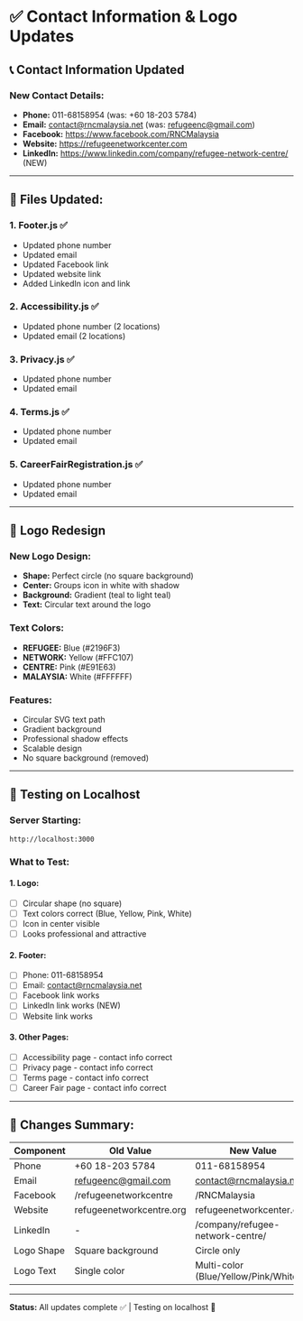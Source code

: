 # ✅ Contact Information & Logo Updates

## 📞 Contact Information Updated

### New Contact Details:
- **Phone:** 011-68158954 (was: +60 18-203 5784)
- **Email:** contact@rncmalaysia.net (was: refugeenc@gmail.com)
- **Facebook:** https://www.facebook.com/RNCMalaysia
- **Website:** https://refugeenetworkcenter.com
- **LinkedIn:** https://www.linkedin.com/company/refugee-network-centre/ (NEW)

---

## 📁 Files Updated:

### 1. Footer.js ✅
- Updated phone number
- Updated email
- Updated Facebook link
- Updated website link
- Added LinkedIn icon and link

### 2. Accessibility.js ✅
- Updated phone number (2 locations)
- Updated email (2 locations)

### 3. Privacy.js ✅
- Updated phone number
- Updated email

### 4. Terms.js ✅
- Updated phone number
- Updated email

### 5. CareerFairRegistration.js ✅
- Updated phone number
- Updated email

---

## 🎨 Logo Redesign

### New Logo Design:
- **Shape:** Perfect circle (no square background)
- **Center:** Groups icon in white with shadow
- **Background:** Gradient (teal to light teal)
- **Text:** Circular text around the logo

### Text Colors:
- **REFUGEE:** Blue (#2196F3)
- **NETWORK:** Yellow (#FFC107)
- **CENTRE:** Pink (#E91E63)
- **MALAYSIA:** White (#FFFFFF)

### Features:
- Circular SVG text path
- Gradient background
- Professional shadow effects
- Scalable design
- No square background (removed)

---

## 🧪 Testing on Localhost

### Server Starting:
```
http://localhost:3000
```

### What to Test:

#### 1. Logo:
- [ ] Circular shape (no square)
- [ ] Text colors correct (Blue, Yellow, Pink, White)
- [ ] Icon in center visible
- [ ] Looks professional and attractive

#### 2. Footer:
- [ ] Phone: 011-68158954
- [ ] Email: contact@rncmalaysia.net
- [ ] Facebook link works
- [ ] LinkedIn link works (NEW)
- [ ] Website link works

#### 3. Other Pages:
- [ ] Accessibility page - contact info correct
- [ ] Privacy page - contact info correct
- [ ] Terms page - contact info correct
- [ ] Career Fair page - contact info correct

---

## 🎯 Changes Summary:

| Component | Old Value | New Value |
|-----------|-----------|-----------|
| Phone | +60 18-203 5784 | 011-68158954 |
| Email | refugeenc@gmail.com | contact@rncmalaysia.net |
| Facebook | /refugeenetworkcentre | /RNCMalaysia |
| Website | refugeenetworkcentre.org | refugeenetworkcenter.com |
| LinkedIn | - | /company/refugee-network-centre/ |
| Logo Shape | Square background | Circle only |
| Logo Text | Single color | Multi-color (Blue/Yellow/Pink/White) |

---

**Status:** All updates complete ✅ | Testing on localhost 🔄
